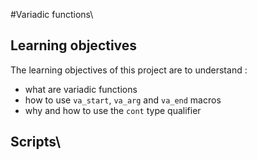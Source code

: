 #Variadic functions\
## Learning objectives

The learning objectives of this project are to understand :

- what are variadic functions
- how to use `va_start`, `va_arg` and `va_end` macros
- why and how to use the `cont` type qualifier

## Scripts\

